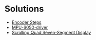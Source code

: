 # Solutions

- [Encoder Steps](encoder-steps.md)
- [MPU-6050-driver](mpu-6050-driver.md)
- [Scrolling Quad Seven-Segment Display](scrolling-quad-seven-segment-display.md)
